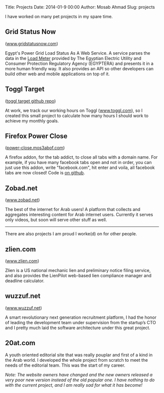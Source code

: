 Title: Projects
Date: 2014-01-9 00:00
Author: Mosab Ahmad
Slug: projects

I have worked on many pet projects in my spare time.

Grid Status Now
---------------
(<a href="http://www.gridstatusnow.com" target="_blank">www.gridstatusnow.com</a>)

Egypt's Power Grid Load Status As A Web Service. A service parses the data in the <a href="http://loadmeter.egyptera.org/MiniCurrentLoadClock3.aspx" target="_blank">Load Meter</a> provided by The Egyptian Electric Utility and Consumer Protection Regulatory Agency (EGYPTERA) and presents it in a more human friendly way.
         It also provides an API so other developers can build other web and mobile applications on top of it.

Toggl Target
------------
(<a href="https://github.com/mos3abof/toggl_target" target="_blank">toggl target github repo</a>)

At work, we track our working hours on Toggl (www.toggl.com), so I created this small project to calculate how many hours I should work to achieve my monthly goals.

Firefox Power Close
-------------------
(<a href="http://power-close.mos3abof.com" target="_blank">power-close.mos3abof.com</a>)

A firefox addon, for the tab addict, to close all tabs with a domain name. For example, if you have many facebook tabs open and not in order, you can just use this addon, write "facebook.com", hit enter and voila, all facebook tabs are now closed! Code is <a href="https://github.com/mos3abof/firefox-power-close" target="_blank">on github</a>.

Zobad.net
---------
(<a href="http://www.zobad.net" target="_blank">www.zobad.net</a>)

The best of the internet for Arab users! A platform that collects and aggregates interesting content for Arab internet users. Currently it serves only videos, but soon will serve other stuff as well.


<hr />

There are also projects I am proud I worke(d) on for other people.

zlien.com
---------
(<a href="http://www.zlien.com" target="_blank">www.zlien.com</a>)

Zlien is a US national mechanic lien and preliminary notice filing service, and also provides the LienPilot web-based lien compliance manager and deadline calculator.

wuzzuf.net
----------
(<a href="http://www.wuzzuf.net" target="_blank">www.wuzzuf.net</a>)

A smart revolutionary next generation recruitment platform, I had the honor of leading the development team under supervision from the startup’s CTO and I pretty much laid the software architecture under this great project.


20at.com
--------
A youth oriented editorial site that was really pouplar and first of a kind in the Arab world. I developed the whole project from scratch to meet the needs of the editorial team. This was the start of my career.

<em>Note: The website owners have changed and the new owners released a very poor new version instead of the old popular one. I have nothing to do with the current project, and I am really sad for what it has become!</em>
